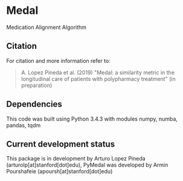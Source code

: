 # Medal
Medication Alignment Algorithm


## Citation
For citation and more information refer to:

>A. Lopez Pineda et al. (2019) "Medal: a similarity metric in the longitudinal care of patients with polypharmacy treatment" (in preparation)


## Dependencies
This code was built using Python 3.4.3 with modules numpy, numba, pandas, tqdm


## Current development status
This package is in development by Arturo Lopez Pineda (arturolp[at]stanford[dot]edu), PyMedal was developed by Armin Pourshafeie (apoursh[at]stanford[dot]edu)
